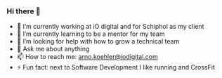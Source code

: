 ### Hi there 👋

- 🔭 I’m currently working at iO digital and for Schiphol as my client
- 🌱 I’m currently learning to be a mentor for my team
- 🤔 I’m looking for help with how to grow a technical team
- 💬 Ask me about anything
- 📫 How to reach me: arno.koehler@iodigital.com
- ⚡ Fun fact: next to Software Development I like running and CrossFit

<!--
**arnokoehler/arnokoehler** is a ✨ _special_ ✨ repository because its `README.md` (this file) appears on your GitHub profile.

Here are some ideas to get you started:


-->
